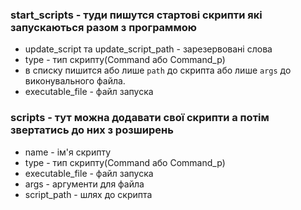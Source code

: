 ### start_scripts - туди пишутся стартові скрипти які запускаються разом з программою

- update_script та update_script_path - зарезервовані слова
- type - тип скрипту(Command або Command_p)
- в списку пишится або лише `path` до скрипта або лише `args` до виконувального файла.
- executable_file - файл запуска

### scripts - тут можна додавати свої скрипти а потім звертатись до них з розширень

- name - ім'я скрипту
- type - тип скрипту(Command або Command_p)
- executable_file - файл запуска
- args - аргументи для файла
- script_path - шлях до скрипта

